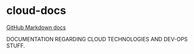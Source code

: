 # cloud-docs

[GitHub Markdown docs](https://guides.github.com/features/mastering-markdown/)

DOCUMENTATION REGARDING CLOUD TECHNOLOGIES AND DEV-OPS STUFF.
